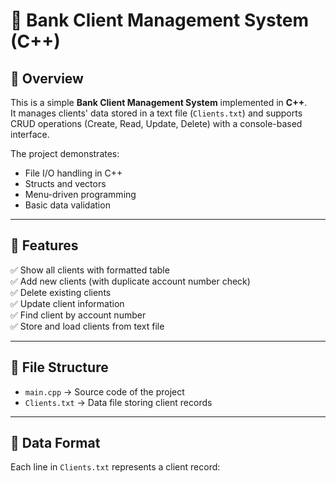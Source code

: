 # 🏦 Bank Client Management System (C++)

## 📌 Overview
This is a simple **Bank Client Management System** implemented in **C++**.  
It manages clients' data stored in a text file (`Clients.txt`) and supports CRUD operations (Create, Read, Update, Delete) with a console-based interface.

The project demonstrates:
- File I/O handling in C++
- Structs and vectors
- Menu-driven programming
- Basic data validation

---

## 🚀 Features
✅ Show all clients with formatted table  
✅ Add new clients (with duplicate account number check)  
✅ Delete existing clients  
✅ Update client information  
✅ Find client by account number  
✅ Store and load clients from text file  

---

## 📂 File Structure
- `main.cpp` → Source code of the project  
- `Clients.txt` → Data file storing client records  

---

## 📝 Data Format
Each line in `Clients.txt` represents a client record:

